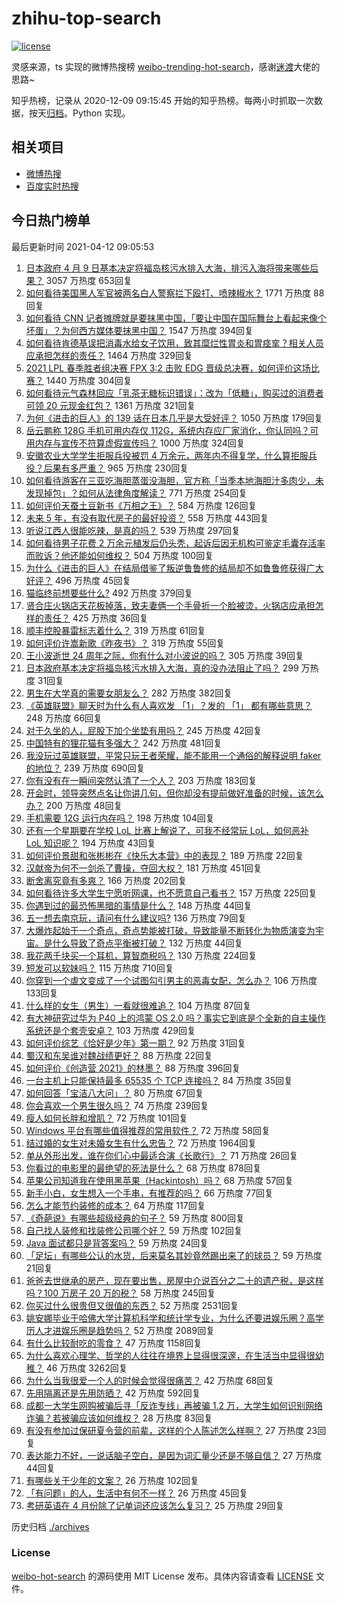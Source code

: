 # zhihu-top-search

[![license](https://img.shields.io/github/license/Arrackisarookie/zhihu-top-search)](https://github.com/Arrackisarookie/zhihu-top-search/blob/master/LICENSE)

灵感来源，ts 实现的微博热搜榜 [weibo-trending-hot-search](https://github.com/justjavac/weibo-trending-hot-search)，感谢[迷渡](https://github.com/justjavac)大佬的思路~

知乎热榜，记录从 2020-12-09 09:15:45 开始的知乎热榜。每两小时抓取一次数据，按天[归档](./archives)。Python 实现。

## 相关项目
+ [微博热搜](https://github.com/Arrackisarookie/weibo-hot-search)
+ [百度实时热搜](https://github.com/Arrackisarookie/baidu-hot-search)

## 今日热门榜单

<!-- Rank Begin -->

最后更新时间 2021-04-12 09:05:53

1. [日本政府 4 月 9 日基本决定将福岛核污水排入大海，排污入海将带来哪些后果？](https://www.zhihu.com/question/453704409) 3057 万热度 653回复
1. [如何看待美国黑人军官被两名白人警察拦下殴打、喷辣椒水？](https://www.zhihu.com/question/454054826) 1771 万热度 88回复
1. [如何看待 CNN 记者摊牌就是要抹黑中国，「要让中国在国际舞台上看起来像个坏蛋」？为何西方媒体要抹黑中国？](https://www.zhihu.com/question/453714590) 1547 万热度 394回复
1. [如何看待肯德基误把消毒水给女子饮用，致其糜烂性胃炎和胃痉挛？相关人员应承担怎样的责任？](https://www.zhihu.com/question/454007003) 1464 万热度 329回复
1. [2021 LPL 春季胜者组决赛 FPX 3:2 击败 EDG 晋级总决赛，如何评价这场比赛？](https://www.zhihu.com/question/454071132) 1440 万热度 304回复
1. [如何看待元气森林回应「乳茶无糖标识错误」：改为「低糖」，购买过的消费者可领 20 元现金红包？](https://www.zhihu.com/question/454016260) 1361 万热度 321回复
1. [为何《进击的巨人》的 139 话在日本几乎是大受好评？](https://www.zhihu.com/question/453645866) 1050 万热度 179回复
1. [岳云鹏称 128G 手机可用内存仅 112G，系统内存应厂家消化，你认同吗？可用内存与宣传不符算虚假宣传吗？](https://www.zhihu.com/question/454063985) 1000 万热度 324回复
1. [安徽农业大学学生拒服兵役被罚 4 万余元，两年内不得复学，什么算拒服兵役？后果有多严重？](https://www.zhihu.com/question/452942849) 965 万热度 230回复
1. [如何看待游客在三亚吃海胆蒸蛋没海胆，官方称「当季本地海胆汁多肉少，未发现掉包」？如何从法律角度解读？](https://www.zhihu.com/question/454031777) 771 万热度 254回复
1. [如何评价天蚕土豆新书《万相之王》？](https://www.zhihu.com/question/453333735) 584 万热度 126回复
1. [未来 5 年，有没有取代房子的最好投资？](https://www.zhihu.com/question/441692710) 558 万热度 443回复
1. [听说江西人很能吃辣，是真的吗？](https://www.zhihu.com/question/406439662) 539 万热度 297回复
1. [如何看待男子花费 2 万余元植发后仍头秃，起诉后因无机构可鉴定毛囊存活率而败诉？他还能如何维权？](https://www.zhihu.com/question/453680714) 504 万热度 100回复
1. [为什么《进击的巨人》在结局借鉴了叛逆鲁鲁修的结局却不如鲁鲁修获得广大好评？](https://www.zhihu.com/question/453979353) 496 万热度 45回复
1. [猫临终前想要些什么?](https://www.zhihu.com/question/28352696) 492 万热度 379回复
1. [贤合庄火锅店天花板掉落，致夫妻俩一个手骨折一个脸被烫，火锅店应承担怎样的责任？](https://www.zhihu.com/question/454094663) 425 万热度 36回复
1. [顺丰控股暴雷标志着什么？](https://www.zhihu.com/question/453684614) 319 万热度 61回复
1. [如何评价许嵩新歌《昨夜书》？](https://www.zhihu.com/question/454001392) 319 万热度 55回复
1. [王小波逝世 24 周年之际，你有什么对小波说的吗？](https://www.zhihu.com/question/453877246) 305 万热度 39回复
1. [日本政府基本决定将福岛核污水排入大海，真的没办法阻止了吗？](https://www.zhihu.com/question/453795080) 299 万热度 31回复
1. [男生在大学真的需要女朋友么？](https://www.zhihu.com/question/22503810) 282 万热度 382回复
1. [《英雄联盟》聊天时为什么有人喜欢发 「1」？发的 「1」 都有哪些意思？](https://www.zhihu.com/question/453992325) 248 万热度 66回复
1. [对于久坐的人，屁股下加个坐垫有用吗？](https://www.zhihu.com/question/355087220) 245 万热度 42回复
1. [中国特有的狸花猫有多强大？](https://www.zhihu.com/question/423321345) 242 万热度 481回复
1. [我没玩过英雄联盟，平常只玩王者荣耀，能不能用一个通俗的解释说明 faker 的地位？](https://www.zhihu.com/question/432404612) 239 万热度 690回复
1. [你有没有在一瞬间突然认清了一个人？](https://www.zhihu.com/question/322856732) 203 万热度 183回复
1. [开会时，领导突然点名让你讲几句，但你却没有提前做好准备的时候，该怎么办？](https://www.zhihu.com/question/454031031) 200 万热度 48回复
1. [手机需要 12G 运行内存吗？](https://www.zhihu.com/question/375186677) 198 万热度 104回复
1. [还有一个星期要在学校 LoL 比赛上解说了，可我不经常玩 LoL，如何恶补 LoL 知识呢？](https://www.zhihu.com/question/453811297) 194 万热度 43回复
1. [如何评价景甜和张彬彬在《快乐大本营》中的表现？](https://www.zhihu.com/question/453944337) 189 万热度 22回复
1. [汉献帝为何不一剑杀了曹操，夺回大权？](https://www.zhihu.com/question/342843416) 181 万热度 451回复
1. [断舍离究竟有多爽？](https://www.zhihu.com/question/446430795) 166 万热度 202回复
1. [如何看待许多大学生宁愿听网课，也不愿意自己看书？](https://www.zhihu.com/question/453875656) 157 万热度 225回复
1. [你遇到过的最恐怖黑暗的事情是什么？](https://www.zhihu.com/question/446146770) 148 万热度 44回复
1. [五一想去南京玩，请问有什么建议吗?](https://www.zhihu.com/question/452126877) 136 万热度 79回复
1. [大爆炸起始于一个奇点，奇点势能被打破，导致能量不断转化为物质演变为宇宙。是什么导致了奇点平衡被打破？](https://www.zhihu.com/question/453119283) 132 万热度 44回复
1. [我花两千块买一个耳机，算智商税吗？](https://www.zhihu.com/question/439584381) 130 万热度 224回复
1. [短发可以软妹吗？](https://www.zhihu.com/question/350710025) 115 万热度 710回复
1. [你穿到一个虐文变成了一个试图勾引男主的恶毒女配，怎么办？](https://www.zhihu.com/question/413029409) 106 万热度 133回复
1. [什么样的女生（男生）一看就很难追？](https://www.zhihu.com/question/396974171) 104 万热度 87回复
1. [有大神研究过华为 P40 上的鸿蒙 OS 2.0 吗？事实它到底是个全新的自主操作系统还是个套壳安卓？](https://www.zhihu.com/question/448136663) 103 万热度 429回复
1. [如何评价综艺《恰好是少年》第一期？](https://www.zhihu.com/question/453780965) 92 万热度 31回复
1. [蜀汉和东吴谁对魏战绩更好？](https://www.zhihu.com/question/452076744) 88 万热度 22回复
1. [如何评价《创造营 2021》的林墨？](https://www.zhihu.com/question/444923264) 88 万热度 396回复
1. [一台主机上只能保持最多 65535 个 TCP 连接吗？](https://www.zhihu.com/question/361111920) 84 万热度 35回复
1. [如何回答「宝洁八大问」？](https://www.zhihu.com/question/19889186) 80 万热度 67回复
1. [你会喜欢一个男生很久吗？](https://www.zhihu.com/question/453105533) 74 万热度 239回复
1. [瘦人如何长胖和增肌？](https://www.zhihu.com/question/21475064) 72 万热度 101回复
1. [Windows 平台有哪些值得推荐的常用软件？](https://www.zhihu.com/question/22109444) 72 万热度 58回复
1. [结过婚的女生对未婚女生有什么忠告？](https://www.zhihu.com/question/429392239) 72 万热度 1964回复
1. [单从外形出发，谁在你们心中最适合演《长歌行》？](https://www.zhihu.com/question/389827161) 71 万热度 26回复
1. [你看过的电影里的最绝望的死法是什么？](https://www.zhihu.com/question/26685253) 68 万热度 878回复
1. [苹果公司知道我在使用黑苹果（Hackintosh）吗？](https://www.zhihu.com/question/446794813) 68 万热度 57回复
1. [新手小白，女生想入一个手串，有推荐的吗？](https://www.zhihu.com/question/452985050) 66 万热度 77回复
1. [怎么才能节约装修的成本？](https://www.zhihu.com/question/446865075) 64 万热度 117回复
1. [《奇葩说》有哪些超级经典的句子？](https://www.zhihu.com/question/46266923) 59 万热度 800回复
1. [自己找人装修和找装修公司哪个好？](https://www.zhihu.com/question/342779357) 59 万热度 102回复
1. [Java 面试都只是背答案吗？](https://www.zhihu.com/question/452184164) 59 万热度 24回复
1. [「足坛」有哪些公认的水货，后来莫名其妙竟然踢出来了的球员？](https://www.zhihu.com/question/444986537) 59 万热度 21回复
1. [爸爸去世继承的房产，现在要出售，房屋中介说百分之二十的遗产税，是这样吗？100 万房子 20 万的税？](https://www.zhihu.com/question/348287427) 58 万热度 245回复
1. [你买过什么很贵但又很值的东西？](https://www.zhihu.com/question/342482043) 52 万热度 2531回复
1. [姚安娜毕业于哈佛大学计算机科学和统计学专业，为什么还要进娱乐圈？高学历人才进娱乐圈是趋势吗？](https://www.zhihu.com/question/439314149) 52 万热度 2089回复
1. [有什么比较耐吃的零食？](https://www.zhihu.com/question/62354587) 47 万热度 1158回复
1. [为什么喜欢心理学、哲学的人往往在境界上显得很深邃，在生活当中显得很幼稚？](https://www.zhihu.com/question/30196004) 46 万热度 3262回复
1. [为什么当我很爱一个人的时候会觉得很痛苦？](https://www.zhihu.com/question/418006057) 42 万热度 68回复
1. [先用隔离还是先用防晒？](https://www.zhihu.com/question/399883021) 42 万热度 592回复
1. [成都一大学生网购被骗后寻「反诈专线」再被骗 1.2 万，大学生如何识别网络诈骗？若被骗应该如何维权？](https://www.zhihu.com/question/453533419) 28 万热度 83回复
1. [有没有参加过保研夏令营的前辈，这样的个人陈述怎么样啊？](https://www.zhihu.com/question/452554884) 27 万热度 23回复
1. [表达能力不好，一说话脑子空白，是因为词汇量少还是不够自信？](https://www.zhihu.com/question/442551957) 27 万热度 44回复
1. [有哪些关于少年的文案？](https://www.zhihu.com/question/448051943) 26 万热度 102回复
1. [「有问题」的人，生活中有何不一样？](https://www.zhihu.com/question/453575313) 26 万热度 45回复
1. [考研英语在 4 月份除了记单词还应该怎么复习？](https://www.zhihu.com/question/452561786) 25 万热度 29回复
<!-- Rank End -->

历史归档 [./archives](./archives)

### License

[weibo-hot-search](https://github.com/Arrackisarookie/zhihu-top-search) 的源码使用 MIT License 发布。具体内容请查看 [LICENSE](./LICENSE) 文件。

